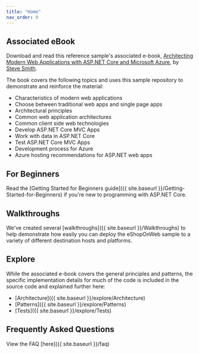 ```yaml
---
title: "Home"
nav_order: 0
---
```


## Associated eBook

Download and read this reference sample's associated e-book, [Architecting Modern Web Applications with ASP.NET Core and Microsoft Azure](https://dotnet.microsoft.com/download/e-book/aspnet/pdf), by [Steve Smith](https://github.com/ardalis).

The book covers the following topics and uses this sample repository to demonstrate and reinforce the material:

* Characteristics of modern web applications
* Choose between traditional web apps and single page apps
* Architectural principles
* Common web application architectures
* Common client side web technologies
* Develop ASP.NET Core MVC Apps
* Work with data in ASP.NET Core
* Test ASP.NET Core MVC Apps
* Development process for Azure
* Azure hosting recommendations for ASP.NET web apps

## For Beginners

Read the [Getting Started for Beginners guide]({{ site.baseurl }}/Getting-Started-for-Beginners) if you're new to programming with ASP.NET Core.

## Walkthroughs

We've created several [walkthroughs]({{ site.baseurl }}/Walkthroughs) to help demonstrate how easily you can deploy the eShopOnWeb sample to a variety of different destination hosts and platforms.

## Explore

While the associated e-book covers the general principles and patterns, the specific implementation details for much of the code is included in the source code and explained further here:

* [Architecture]({{ site.baseurl }}/explore/Architecture)
* [Patterns]({{ site.baseurl }}/explore/Patterns)
* [Tests]({{ site.baseurl }}/explore/Tests)

## Frequently Asked Questions

View the FAQ [here]({{ site.baseurl }}/faq)